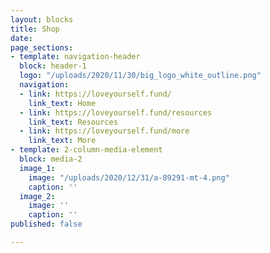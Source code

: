 ```yaml
---
layout: blocks
title: Shop
date: 
page_sections:
- template: navigation-header
  block: header-1
  logo: "/uploads/2020/11/30/big_logo_white_outline.png"
  navigation:
  - link: https://loveyourself.fund/
    link_text: Home
  - link: https://loveyourself.fund/resources
    link_text: Resources
  - link: https://loveyourself.fund/more
    link_text: More
- template: 2-column-media-element
  block: media-2
  image_1:
    image: "/uploads/2020/12/31/a-89291-mt-4.png"
    caption: ''
  image_2:
    image: ''
    caption: ''
published: false

---
```

